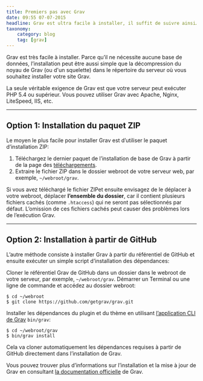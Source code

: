 ```yaml
---
title: Premiers pas avec Grav
date: 09:55 07-07-2015
headline: Grav est ultra facile à installer, il suffit de suivre ainsi…
taxonomy:
    category: blog
    tag: [grav]
---
```


Grav est très facile à installer. Parce qu’il ne nécessite aucune base de données, l’installation peut être aussi simple que la décompression du noyau de Grav (ou d'un squelette) dans le répertoire du serveur où vous souhaitez installer votre site Grav.

La seule véritable exigence de Grav est que votre serveur peut exécuter PHP 5.4 ou supérieur. Vous pouvez utiliser Grav avec Apache, Nginx, LiteSpeed, IIS, etc.

---

## Option 1: Installation du paquet ZIP

Le moyen le plus facile pour installer Grav est d’utiliser le paquet d’installation ZIP:

1. Téléchargez le dernier paquet de l’installation de base de Grav à partir de la page des [téléchargements](http://getgrav.org/downloads).
2. Extraire le fichier ZIP dans le dossier webroot de votre serveur web, par exemple, `~/webroot/grav`.

Si vous avez téléchargé le fichier ZIPet ensuite envisagez de le déplacer à votre webroot, déplacer **l’ensemble du dossier**, car il contient plusieurs fichiers cachés (comme `.htaccess`) qui ne seront pas sélectionnés par défaut. L’omission de ces fichiers cachés peut causer des problèmes lors de l’exécution Grav.

---

## Option 2: Installation à partir de GitHub

L’autre méthode consiste à installer Grav à partir du référentiel de GitHub et ensuite exécuter un simple script d’installation des dépendances:

Cloner le référentiel Grav de GitHub dans un dossier dans le webroot de votre serveur, par exemple, `~/webroot/grav`. Démarrer un Terminal ou une ligne de commande et accédez au dossier webroot:

```text
$ cd ~/webroot
$ git clone https://github.com/getgrav/grav.git
```

Installer les dépendances du plugin et du thème en utilisant [l’application CLI de Grav](http://learn.getgrav.org/advanced/grav-cli) `bin/grav`:

```text
$ cd ~/webroot/grav
$ bin/grav install
```

Cela va cloner automatiquement les dépendances requises à partir de GitHub directement dans l’installation de Grav.

Vous pouvez trouver plus d’informations sur l’installation et la mise à jour de Grav en consultant [la documentation officielle](http://learn.getgrav.org/basics/installation) de Grav.
